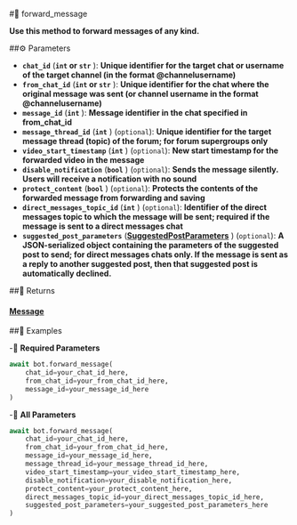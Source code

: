 #🔧 forward_message

**Use this method to forward messages of any kind.**

##⚙️ Parameters

- **`chat_id`** (**`int` or `str`** ): **Unique identifier for the target chat or username of the target channel (in the format @channelusername)**
- **`from_chat_id`** (**`int` or `str`** ): **Unique identifier for the chat where the original message was sent (or channel username in the format @channelusername)**
- **`message_id`** (**`int`** ): **Message identifier in the chat specified in from_chat_id**
- **`message_thread_id`** (**`int`** ) (`optional`): **Unique identifier for the target message thread (topic) of the forum; for forum supergroups only**
- **`video_start_timestamp`** (**`int`** ) (`optional`): **New start timestamp for the forwarded video in the message**
- **`disable_notification`** (**`bool`** ) (`optional`): **Sends the message silently. Users will receive a notification with no sound**
- **`protect_content`** (**`bool`** ) (`optional`): **Protects the contents of the forwarded message from forwarding and saving**
- **`direct_messages_topic_id`** (**`int`** ) (`optional`): **Identifier of the direct messages topic to which the message will be sent; required if the message is sent to a direct messages chat**
- **`suggested_post_parameters`** (**[SuggestedPostParameters](../types/SuggestedPostParameters.md)** ) (`optional`): **A JSON-serialized object containing the parameters of the suggested post to send; for direct messages chats only. If the message is sent as a reply to another suggested post, then that suggested post is automatically declined.**

##📲 Returns

#### [Message](../types/Message.md)

##📀 Examples

-🪫 **Required Parameters**

```python
await bot.forward_message(
    chat_id=your_chat_id_here,
    from_chat_id=your_from_chat_id_here,
    message_id=your_message_id_here
)
```

-🔋 **All Parameters**

```python
await bot.forward_message(
    chat_id=your_chat_id_here,
    from_chat_id=your_from_chat_id_here,
    message_id=your_message_id_here,
    message_thread_id=your_message_thread_id_here,
    video_start_timestamp=your_video_start_timestamp_here,
    disable_notification=your_disable_notification_here,
    protect_content=your_protect_content_here,
    direct_messages_topic_id=your_direct_messages_topic_id_here,
    suggested_post_parameters=your_suggested_post_parameters_here
)
```
